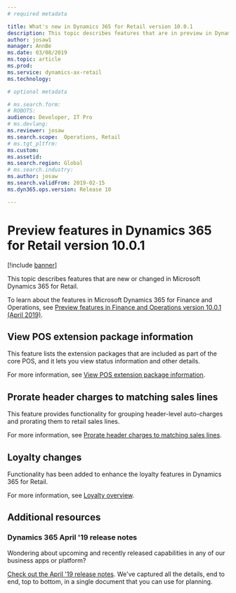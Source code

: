 ```yaml
---
# required metadata

title: What's new in Dynamics 365 for Retail version 10.0.1
description: This topic describes features that are in preview in Dynamics 365 for Retail. 
author: josaw1
manager: AnnBe
ms.date: 03/08/2019
ms.topic: article
ms.prod: 
ms.service: dynamics-ax-retail
ms.technology: 

# optional metadata

# ms.search.form: 
# ROBOTS: 
audience: Developer, IT Pro
# ms.devlang: 
ms.reviewer: josaw
ms.search.scope:  Operations, Retail
# ms.tgt_pltfrm: 
ms.custom: 
ms.assetid: 
ms.search.region: Global
# ms.search.industry: 
ms.author: josaw
ms.search.validFrom: 2019-02-15 
ms.dyn365.ops.version: Release 10

---
```

# Preview features in Dynamics 365 for Retail version 10.0.1

[!include [banner](../../includes/banner.md)]

This topic describes features that are new or changed in Microsoft Dynamics 365 for Retail. 

To learn about the features in Microsoft Dynamics 365 for Finance and Operations, see [Preview features in Finance and Operations version 10.0.1 (April 2019)](https://docs.microsoft.com/en-us/dynamics365/unified-operations/fin-and-ops/get-started/whats-new-changed-10-0-1).


## View POS extension package information
This feature lists the extension packages that are included as part of the core POS, and it lets you view status information and other details.

For more information, see [View POS extension package information](../../retail/dev-itpro/view-pos-extension-package-details.md).

## Prorate header charges to matching sales lines
This feature provides functionality for grouping header-level auto-charges and prorating them to retail sales lines.

For more information, see [Prorate header charges to matching sales lines](../../retail/pro-rate-charges-matching-lines.md).


## Loyalty changes
Functionality has been added to enhance the loyalty features in Dynamics 365 for Retail.

For more information, see [Loyalty overview](../../retail/set-up-customer-loyalty-program.md).


## Additional resources

### Dynamics 365 April '19 release notes

Wondering about upcoming and recently released capabilities in any of our business apps or platform?

[Check out the April '19 release notes](https://docs.microsoft.com/en-us/business-applications-release-notes/April19/index). We've captured all the details, end to end, top to bottom, in a single document that you can use for planning.
